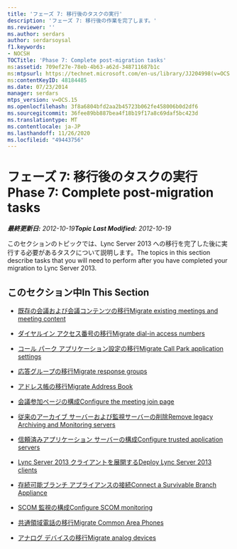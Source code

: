 ```yaml
---
title: 'フェーズ 7: 移行後のタスクの実行'
description: 'フェーズ 7: 移行後の作業を完了します。'
ms.reviewer: ''
ms.author: serdars
author: serdarsoysal
f1.keywords:
- NOCSH
TOCTitle: 'Phase 7: Complete post-migration tasks'
ms:assetid: 709ef27e-78eb-4b63-a62d-348711687b1c
ms:mtpsurl: https://technet.microsoft.com/en-us/library/JJ204998(v=OCS.15)
ms:contentKeyID: 48184485
ms.date: 07/23/2014
manager: serdars
mtps_version: v=OCS.15
ms.openlocfilehash: 3f8a6804bfd2aa2b45723b062fe458006b0d2df6
ms.sourcegitcommit: 36fee89bb887bea4f18b19f17a8c69daf5bc423d
ms.translationtype: MT
ms.contentlocale: ja-JP
ms.lasthandoff: 11/26/2020
ms.locfileid: "49443756"
---
```

# <a name="phase-7-complete-post-migration-tasks"></a><span data-ttu-id="848ea-103">フェーズ 7: 移行後のタスクの実行</span><span class="sxs-lookup"><span data-stu-id="848ea-103">Phase 7: Complete post-migration tasks</span></span>

<div data-xmlns="http://www.w3.org/1999/xhtml">

<div class="topic" data-xmlns="http://www.w3.org/1999/xhtml" data-msxsl="urn:schemas-microsoft-com:xslt" data-cs="https://msdn.microsoft.com/">

<div data-asp="https://msdn2.microsoft.com/asp">



</div>

<div id="mainSection">

<div id="mainBody"><span data-ttu-id="848ea-104">

<span> </span></span><span class="sxs-lookup"><span data-stu-id="848ea-104">

<span> </span></span></span>

<span data-ttu-id="848ea-105">_**最終更新日:** 2012-10-19_</span><span class="sxs-lookup"><span data-stu-id="848ea-105">_**Topic Last Modified:** 2012-10-19_</span></span>

<span data-ttu-id="848ea-106">このセクションのトピックでは、Lync Server 2013 への移行を完了した後に実行する必要があるタスクについて説明します。</span><span class="sxs-lookup"><span data-stu-id="848ea-106">The topics in this section describe tasks that you will need to perform after you have completed your migration to Lync Server 2013.</span></span>

<div>

## <a name="in-this-section"></a><span data-ttu-id="848ea-107">このセクション中</span><span class="sxs-lookup"><span data-stu-id="848ea-107">In This Section</span></span>

  - [<span data-ttu-id="848ea-108">既存の会議および会議コンテンツの移行</span><span class="sxs-lookup"><span data-stu-id="848ea-108">Migrate existing meetings and meeting content</span></span>](migrate-existing-meetings-and-meeting-content.md)

  - [<span data-ttu-id="848ea-109">ダイヤルイン アクセス番号の移行</span><span class="sxs-lookup"><span data-stu-id="848ea-109">Migrate dial-in access numbers</span></span>](migrate-dial-in-access-numbers.md)

  - [<span data-ttu-id="848ea-110">コール パーク アプリケーション設定の移行</span><span class="sxs-lookup"><span data-stu-id="848ea-110">Migrate Call Park application settings</span></span>](migrate-call-park-application-settings.md)

  - [<span data-ttu-id="848ea-111">応答グループの移行</span><span class="sxs-lookup"><span data-stu-id="848ea-111">Migrate response groups</span></span>](migrate-response-groups.md)

  - [<span data-ttu-id="848ea-112">アドレス帳の移行</span><span class="sxs-lookup"><span data-stu-id="848ea-112">Migrate Address Book</span></span>](migrate-address-book.md)

  - [<span data-ttu-id="848ea-113">会議参加ページの構成</span><span class="sxs-lookup"><span data-stu-id="848ea-113">Configure the meeting join page</span></span>](configure-the-meeting-join-page.md)

  - [<span data-ttu-id="848ea-114">従来のアーカイブ サーバーおよび監視サーバーの削除</span><span class="sxs-lookup"><span data-stu-id="848ea-114">Remove legacy Archiving and Monitoring servers</span></span>](remove-legacy-archiving-and-monitoring-servers.md)

  - [<span data-ttu-id="848ea-115">信頼済みアプリケーション サーバーの構成</span><span class="sxs-lookup"><span data-stu-id="848ea-115">Configure trusted application servers</span></span>](configure-trusted-application-servers.md)

  - [<span data-ttu-id="848ea-116">Lync Server 2013 クライアントを展開する</span><span class="sxs-lookup"><span data-stu-id="848ea-116">Deploy Lync Server 2013 clients</span></span>](deploy-lync-server-2013-clients.md)

  - [<span data-ttu-id="848ea-117">存続可能ブランチ アプライアンスの接続</span><span class="sxs-lookup"><span data-stu-id="848ea-117">Connect a Survivable Branch Appliance</span></span>](connect-a-survivable-branch-appliance.md)

  - [<span data-ttu-id="848ea-118">SCOM 監視の構成</span><span class="sxs-lookup"><span data-stu-id="848ea-118">Configure SCOM monitoring</span></span>](configure-scom-monitoring.md)

  - [<span data-ttu-id="848ea-119">共通領域電話の移行</span><span class="sxs-lookup"><span data-stu-id="848ea-119">Migrate Common Area Phones</span></span>](migrate-common-area-phones.md)

  - [<span data-ttu-id="848ea-120">アナログ デバイスの移行</span><span class="sxs-lookup"><span data-stu-id="848ea-120">Migrate analog devices</span></span>](migrate-analog-devices.md)

<span data-ttu-id="848ea-121"></div>

</div>

<span> </span>

</div>

</div>

</span><span class="sxs-lookup"><span data-stu-id="848ea-121"></div>

</div>

<span> </span>

</div>

</div>

</span></span></div>

